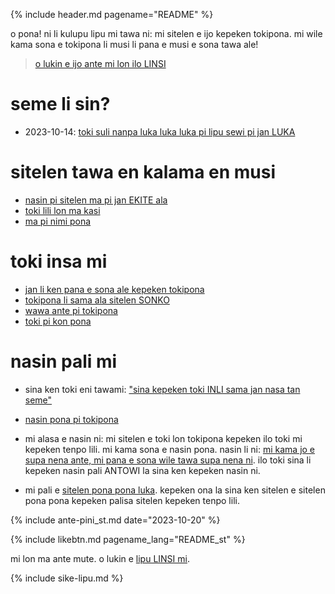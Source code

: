 {% include header.md pagename="README" %}



<span class="st">o pona! ni li kulupu lipu mi tawa ni: mi sitelen e ijo kepeken tokipona. mi wile kama sona e tokipona li musi li pana e musi e sona tawa ale!</span>

> <span class="st">[o lukin e ijo ante mi lon ilo LINSI](https://linktr.ee/jantelakoman) &nbsp; <a href="https://linktr.ee/jantelakoman"><img src="https://joelthomastr.github.io/tokipona/Linktree_logo.svg.png" style="height: 1em;"></a></span>

# <span class="st">seme li sin?</span>

- <span class="st"><span class="stdef">2023-10-14:</span> [toki suli nanpa luka luka luka pi lipu sewi pi jan LUKA](https://joelthomastr.github.io/tokipona/lipu-pi-jan-Luka-15_st)</span>

# <span class="st">sitelen tawa en kalama en musi</span>

- <span class="st">[nasin pi sitelen ma pi jan EKITE ala](https://joelthomastr.github.io/tokipona/jan-ekite-ala_st)</span>
- <span class="st">[toki lili lon ma kasi](https://joelthomastr.github.io/tokipona/toki-lili-lon-ma-kasi_st)</span>
- <span class="st">[ma pi nimi pona](https://joelthomastr.github.io/tokipona/ma-pi-nimi-pona-1_st)</span>


# <span class="st">toki insa mi</span>

- <span class="st">[jan li ken pana e sona ale kepeken tokipona](https://joelthomastr.github.io/tokipona/pana-sona-ale_st)</span>
- <span class="st">[tokipona li sama ala sitelen SONKO](https://joelthomastr.github.io/tokipona/sitelen-sonko_st)</span>
- <span class="st">[wawa ante pi tokipona](https://joelthomastr.github.io/tokipona/wawa-pi-toki-pona_st)</span>
- <span class="st">[toki pi kon pona](https://joelthomastr.github.io/tokipona/toki-pi-kon-pona_st)</span>

# <span class="st">nasin pali mi</span>

- <span class="st">sina ken toki eni tawami:  ["sina kepeken toki INLI sama jan nasa tan seme"](https://joelthomastr.github.io/tokipona/kepeken-pi-toki-inli_st)</span>

- <span class="st">[nasin pona pi tokipona](https://joelthomastr.github.io/tokipona/nasin-pona-pi-toki-pona_st)</span>

- <span class="st">mi alasa e nasin ni: mi sitelen e toki lon tokipona kepeken ilo toki mi kepeken tenpo lili. mi kama sona e nasin pona. nasin li ni: [mi kama jo e supa nena ante, mi pana e sona wile tawa supa nena ni](https://www.reddit.com/r/tokipona/comments/r6nu43/efficient_keyboard_idea_the_video_shows_the_steps/). ilo toki sina li kepeken nasin pali ANTOWI la sina ken kepeken nasin ni.</span>

- <span class="st">mi pali e [sitelen pona pona luka](https://joelthomastr.github.io/tokipona/sitelen-pona-pona-luka_st). kepeken ona la sina ken sitelen e sitelen pona pona kepeken palisa sitelen kepeken tenpo lili.</span>

{% include ante-pini_st.md date="2023-10-20" %}

{% include likebtn.md pagename_lang="README_st" %}

<span class="st">mi lon ma ante mute. o lukin e [lipu LINSI mi](https://linktr.ee/jantelakoman).</span>

{% include sike-lipu.md %}
